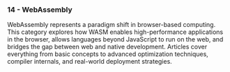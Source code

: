 ### 14 - WebAssembly

WebAssembly represents a paradigm shift in browser-based computing. This category explores how WASM enables high-performance applications in the browser, allows languages beyond JavaScript to run on the web, and bridges the gap between web and native development. Articles cover everything from basic concepts to advanced optimization techniques, compiler internals, and real-world deployment strategies.
